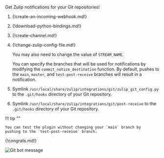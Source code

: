 Get Zulip notifications for your Git repositories!

1. {!create-an-incoming-webhook.md!}

1. {!download-python-bindings.md!}

1. {!create-channel.md!}

1. {!change-zulip-config-file.md!}

    You may also need to change the value of `STREAM_NAME`.

    You can specify the branches that will be used for notifications by modifying
    the `commit_notice_destination` function. By default,
    pushes to the `main`, `master`, and `test-post-receive` branches will result in a
    notification.

1. Symlink `/usr/local/share/zulip/integrations/git/zulip_git_config.py`
   to the `.git/hooks` directory of your Git repository.

1. Symlink `/usr/local/share/zulip/integrations/git/post-receive`
   to the `.git/hooks` directory of your Git repository.

!!! tip ""

    You can test the plugin without changing your `main` branch by
    pushing to the `test-post-receive` branch.

{!congrats.md!}

![Git bot message](/static/images/integrations/git/001.png)
